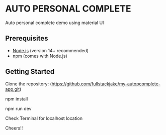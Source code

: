 # AUTO PERSONAL COMPLETE

Auto personal complete demo using material UI

## Prerequisites

- [Node.js](https://nodejs.org/) (version 14+ recommended)
- npm (comes with Node.js)

## Getting Started

Clone the repository: (https://github.com/fullstackjake/my-autopcomplete-app.git)

npm install

npm run dev

Check Terminal for localhost location

Cheers!!